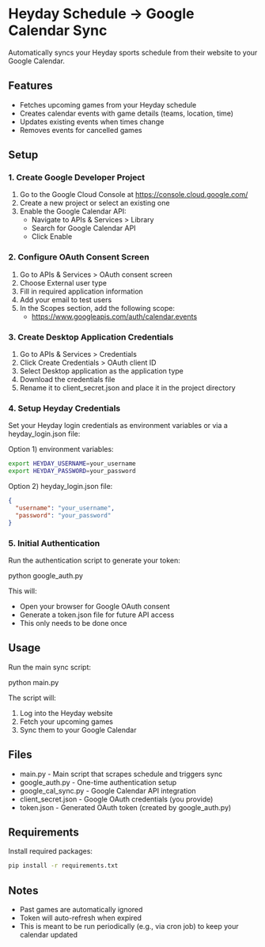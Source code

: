# Heyday Schedule -> Google Calendar Sync

Automatically syncs your Heyday sports schedule from their website to your Google Calendar.

## Features

- Fetches upcoming games from your Heyday schedule
- Creates calendar events with game details (teams, location, time)
- Updates existing events when times change
- Removes events for cancelled games

## Setup

### 1. Create Google Developer Project

1. Go to the Google Cloud Console at https://console.cloud.google.com/
2. Create a new project or select an existing one
3. Enable the Google Calendar API:
   - Navigate to APIs & Services > Library
   - Search for Google Calendar API
   - Click Enable

### 2. Configure OAuth Consent Screen

1. Go to APIs & Services > OAuth consent screen
2. Choose External user type
3. Fill in required application information
4. Add your email to test users
5. In the Scopes section, add the following scope:
   - https://www.googleapis.com/auth/calendar.events

### 3. Create Desktop Application Credentials

1. Go to APIs & Services > Credentials
2. Click Create Credentials > OAuth client ID
3. Select Desktop application as the application type
4. Download the credentials file
5. Rename it to client_secret.json and place it in the project directory

### 4. Setup Heyday Credentials

Set your Heyday login credentials as environment variables or via a heyday_login.json file:

Option 1) environment variables:
```bash
export HEYDAY_USERNAME=your_username
export HEYDAY_PASSWORD=your_password
```

Option 2) heyday_login.json file:
```json
{
  "username": "your_username",
  "password": "your_password"
}
```

### 5. Initial Authentication

Run the authentication script to generate your token:

python google_auth.py

This will:
- Open your browser for Google OAuth consent
- Generate a token.json file for future API access
- This only needs to be done once

## Usage

Run the main sync script:

python main.py

The script will:
1. Log into the Heyday website
2. Fetch your upcoming games
3. Sync them to your Google Calendar

## Files

- main.py - Main script that scrapes schedule and triggers sync
- google_auth.py - One-time authentication setup
- google_cal_sync.py - Google Calendar API integration
- client_secret.json - Google OAuth credentials (you provide)
- token.json - Generated OAuth token (created by google_auth.py)

## Requirements

Install required packages:

```bash
pip install -r requirements.txt
```

## Notes

- Past games are automatically ignored
- Token will auto-refresh when expired
- This is meant to be run periodically (e.g., via cron job) to keep your calendar updated